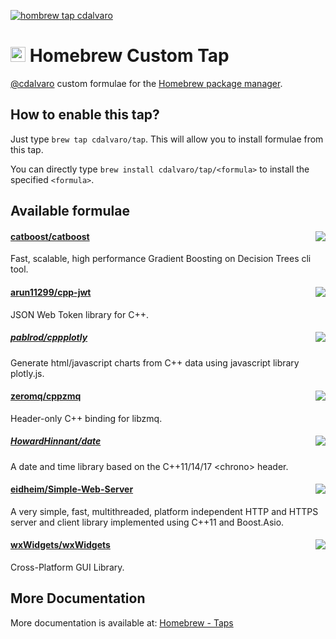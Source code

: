 [![hombrew tap cdalvaro][homebrew_tap_badge]][homebrew_tap_url]

# <img src="https://simpleicons.org/icons/homebrew.svg" height=24pt> Homebrew Custom Tap

[@cdalvaro](https://github.com/cdalvaro) custom formulae for the [Homebrew package manager](https://brew.sh).

## How to enable this tap?

Just type `brew tap cdalvaro/tap`. This will allow you to install formulae from this tap.

You can directly type `brew install cdalvaro/tap/<formula>` to install the specified `<formula>`.

## Available formulae

#### [catboost/catboost](https://github.com/catboost/catboost)<a href="Formula/catboost-cli.rb"><img src="https://img.shields.io/badge/catboost--cli-1.0.6-orange?style=flat-square&color=FBB040" align="right"/></a>

Fast, scalable, high performance Gradient Boosting on Decision Trees cli tool.

#### [arun11299/cpp-jwt](https://github.com/arun11299/cpp-jwt)<a href="Formula/cpp-jwt.rb"><img src="https://img.shields.io/badge/cpp--jwt-1.4-orange?style=flat-square&color=FBB040" align="right"/></a>

JSON Web Token library for C++.

##### [pablrod/cppplotly](https://github.com/pablrod/cppplotly)<a href="Formula/cpp-plotly.rb"><img src="https://img.shields.io/badge/cpp--plotly-0.4.0-orange?style=flat-square&color=FBB040" align="right"/></a>

Generate html/javascript charts from C++ data using javascript library plotly.js.

#### [zeromq/cppzmq](https://github.com/zeromq/cppzmq)<a href="Formula/cpp-zmq.rb"><img src="https://img.shields.io/badge/cpp--zmq-4.8.1-orange?style=flat-square&color=FBB040" align="right"/></a>

Header-only C++ binding for libzmq.

##### [HowardHinnant/date](https://github.com/HowardHinnant/date)<a href="Formula/howard-hinnant-date.rb"><img src="https://img.shields.io/badge/howard--hinnant--date-3.0.1-orange?style=flat-square&color=FBB040" align="right"/></a>

A date and time library based on the C++11/14/17 \<chrono\> header.

#### [eidheim/Simple-Web-Server](https://gitlab.com/eidheim/Simple-Web-Server)<a href="Formula/simple-web-server.rb"><img src="https://img.shields.io/badge/simple--web--server-3.1.1-orange?style=flat-square&color=FBB040" align="right"/></a>

A very simple, fast, multithreaded, platform independent HTTP and HTTPS server and client library implemented using C++11 and Boost.Asio.

#### [wxWidgets/wxWidgets](https://github.com/wxWidgets/wxWidgets)<a href="Formula/wxmac.rb"><img src="https://img.shields.io/badge/wxmac-3.2.1-orange?style=flat-square&color=FBB040" align="right"/></a>

Cross-Platform GUI Library.

## More Documentation

More documentation is available at: [Homebrew - Taps](https://docs.brew.sh/Taps)

[homebrew_tap_badge]: https://img.shields.io/badge/brew%20tap-cdalvaro/tap-orange?style=flat-square&logo=Homebrew&color=FBB040
[homebrew_tap_url]: https://github.com/cdalvaro/homebrew-tap
